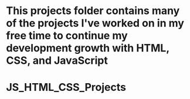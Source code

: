 # This projects folder contains many of the projects I've worked on in my free time to continue my development growth with HTML, CSS, and JavaScript
# JS_HTML_CSS_Projects
